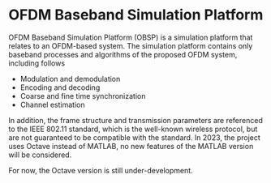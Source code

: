 # OFDM Baseband Simulation Platform

OFDM Baseband Simulation Platform (OBSP) is a simulation platform that relates to an OFDM-based system.
The simulation platform contains only baseband processes and algorithms of the proposed OFDM system, including follows

- Modulation and demodulation
- Encoding and decoding
- Coarse and fine time synchronization
- Channel estimation

In addition, the frame structure and transmission parameters are referenced to the IEEE 802.11 standard, which is the well-known wireless protocol, but are not guaranteed to be compatible with the standard.
In 2023, the project uses Octave instead of MATLAB, no new features of the MATLAB version will be considered.

For now, the Octave version is still under-development.

